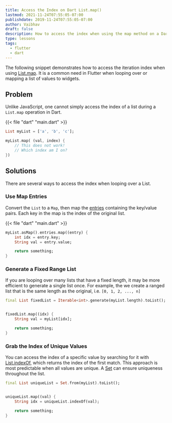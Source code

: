 ```yaml
---
title: Access the Index on Dart List.map()
lastmod: 2021-11-24T07:55:05-07:00
publishdate: 2019-11-24T07:55:05-07:00
author: Vaibhav
draft: false
description: How to access the index when using the map method on a Dart List.
type: lessons
tags:
  - flutter
  - dart
---
```


The following snippet demonstrates how to access the iteration index when using [List.map](https://api.dartlang.org/stable/2.6.1/dart-core/Iterable/map.html). It is a common need in Flutter when looping over or mapping a list of values to widgets.

## Problem

Unlike JavaScript, one cannot simply access the index of a list during a `List.map` operation in Dart.

{{< file "dart" "main.dart" >}}

```dart
List myList = ['a', 'b', 'c'];

myList.map( (val, index) {
    // This does not work!
    // Which index am I on?
})
```

## Solutions

There are several ways to access the index when looping over a List.

### Use Map Entries

Convert the `List` to a `Map`, then map the [entries](https://api.dartlang.org/stable/2.0.0/dart-core/Map/entries.html) containing the key/value pairs. Each key in the map is the index of the original list.

{{< file "dart" "main.dart" >}}

```dart
myList.asMap().entries.map((entry) {
    int idx = entry.key;
    String val = entry.value;

    return something;
}
```

### Generate a Fixed Range List

If you are looping over many lists that have a fixed length, it may be more efficient to generate a single list once. For example, the we create a ranged list that is the same length as the original, i.e. `[0, 1, 2, ..., n]`

```dart
final List fixedList = Iterable<int>.generate(myList.length).toList();


fixedList.map((idx) {
    String val = myList[idx];

    return something;
}
```

### Grab the Index of Unique Values

You can access the index of a specific value by searching for it with [List.indexOf](https://api.dartlang.org/stable/2.6.1/dart-core/List/indexOf.html), which returns the index of the first match. This approach is most predictable when all values are unique. A [Set](https://api.dartlang.org/stable/2.6.1/dart-core/Set-class.html) can ensure uniqueness throughout the list.

```dart
final List uniqueList = Set.from(myList).toList();


uniqueList.map((val) {
    String idx = uniqueList.indexOf(val);

    return something;
}
```
